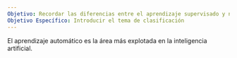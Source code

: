 ```yaml
---
Objetivo: Recordar las diferencias entre el aprendizaje supervisado y no supervisado.
Objetivo Específico: Introducir el tema de clasificación
---
```

El aprendizaje automático es la área más explotada en la inteligencia artificial.